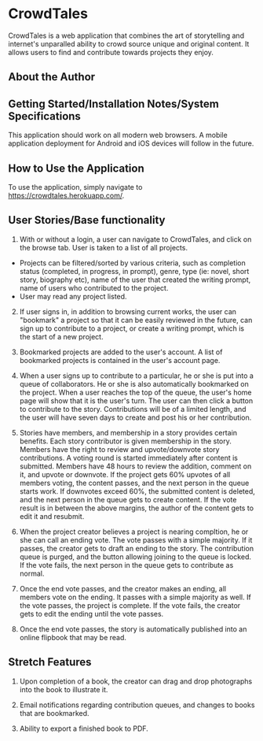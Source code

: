 # CrowdTales

CrowdTales is a web application that combines the art of storytelling and internet's unparalled ability to crowd source unique and original content. It allows users to find and contribute towards projects they enjoy. 

## About the Author

## Getting Started/Installation Notes/System Specifications

This application should work on all modern web browsers. A mobile application deployment for Android and iOS devices will follow in the future.

## How to Use the Application

To use the application, simply navigate to https://crowdtales.herokuapp.com/. 

## User Stories/Base functionality

1. With or without a login, a user can navigate to CrowdTales, and click on the browse tab. User is taken to a list of all projects. 
  * Projects can be filtered/sorted by various criteria, such as completion status (completed, in progress, in prompt), genre, type (ie: novel, short story, biography etc), name of the user that created the writing prompt, name of users who contributed to the project. 
  * User may read any project listed.

2. If user signs in, in addition to browsing current works, the user can "bookmark" a project so that it can be easily reviewed in the future, can sign up to contribute to a project, or create a writing prompt, which is the start of a new project. 

3. Bookmarked projects are added to the user's account. A list of bookmarked projects is contained in the user's account page.

4. When a user signs up to contribute to a particular, he or she is put into a queue of collaborators. He or she is also automatically bookmarked on the project. When a user reaches the top of the queue, the user's home page will show that it is the user's turn. The user can then click a button to contribute to the story. Contributions will be of a limited length, and the user will have seven days to create and post his or her contribution.

5. Stories have members, and membership in a story provides certain benefits. Each story contributor is given membership in the story. Members have the right to review and upvote/downvote story contributions. A voting round is started immediately after content is submitted. Members have 48 hours to review the addition, comment on it, and upvote or downvote. If the project gets 60% upvotes of all members voting, the content passes, and the next person in the queue starts work. If downvotes exceed 60%, the submitted content is deleted, and the next person in the queue gets to create content. If the vote result is in between the above margins, the author of the content gets to edit it and resubmit. 

6. When the project creator believes a project is nearing compltion, he or she can call an ending vote. The vote passes with a simple majority. If it passes, the creator gets to draft an ending to the story. The contribution queue is purged, and the button allowing joining to the queue is locked. If the vote fails, the next person in the queue gets to contribute as normal. 

7. Once the end vote passes, and the creator makes an ending, all members vote on the ending. It passes with a simple majority as well. If the vote passes, the project is complete. If the vote fails, the creator gets to edit the ending until the vote passes.  

8. Once the end vote passes, the story is automatically published into an online flipbook that may be read. 

## Stretch Features

1. Upon completion of a book, the creator can drag and drop photographs into the book to illustrate it. 

2. Email notifications regarding contribution queues, and changes to books that are bookmarked.

3. Ability to export a finished book to PDF.


